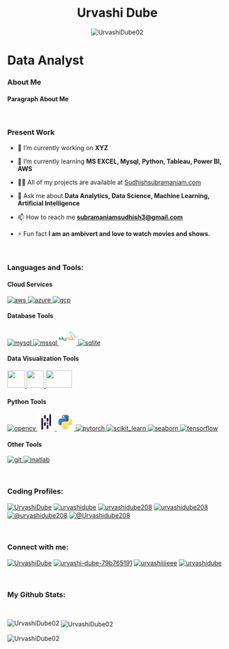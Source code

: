 <h1 align="center">Urvashi Dube</h1>
<!--Profile Views -->
<p align="center"> <img src="https://komarev.com/ghpvc/?username=UrvashiDube02&label=Profile%20views&color=0e75b6&style=flat" alt="UrvashiDube02" /> </p>

<h1 align="left">Data Analyst</h1>

<h3 align="left">About Me</h3>
<h4 align="left">Paragraph About Me</h4>

<br>

<h3 align="left">Present Work</h3>

- 🔭 I’m currently working on **XYZ**

- 🌱 I’m currently learning **MS EXCEL, Mysql, Python, Tableau, Power BI, AWS**

- 👨‍💻 All of my projects are available at [Sudhishsubramaniam.com](Sudhishsubramaniam.com)

- 💬 Ask me about **Data Analytics, Data Science, Machine Learning, Artificial Intelligence**

- 📫 How to reach me **subramaniamsudhish3@gmail.com**
  
- ⚡ Fun fact **I am an ambivert and love to watch movies and shows.**

<br>

<h3 align="left">Languages and Tools:</h3>

<h4 align="left">Cloud Services</h4>
<p align="left"><a href="https://aws.amazon.com" target="_blank" rel="noreferrer"> 
<img src="https://upload.wikimedia.org/wikipedia/commons/thumb/9/93/Amazon_Web_Services_Logo.svg/1200px-Amazon_Web_Services_Logo.svg.png" alt="aws" width="35" height="35"/> </a> <a href="https://azure.microsoft.com/en-in/" target="_blank" rel="noreferrer"> <img src="https://www.vectorlogo.zone/logos/microsoft_azure/microsoft_azure-icon.svg" alt="azure" width="40" height="40"/> </a> <a href="https://cloud.google.com" target="_blank" rel="noreferrer"> <img src="https://www.vectorlogo.zone/logos/google_cloud/google_cloud-icon.svg" alt="gcp" width="40" height="40"/> </a> 

<br>

<h4 align="left">Database Tools</h4>
<a href="https://www.microsoft.com/en-ca/microsoft-365/excel" target="_blank" rel="noreferrer"> <img src="https://upload.wikimedia.org/wikipedia/commons/thumb/3/34/Microsoft_Office_Excel_%282019%E2%80%93present%29.svg/640px-Microsoft_Office_Excel_%282019%E2%80%93present%29.svg.png" alt="mysql" width="40" height="40"/> </a> 
<a href="https://www.microsoft.com/en-us/sql-server" target="_blank" rel="noreferrer"> <img src="https://www.svgrepo.com/show/303229/microsoft-sql-server-logo.svg" alt="mssql" width="40" height="40"/> </a> 
<a href="https://www.mysql.com/" target="_blank" rel="noreferrer"> <img src="https://raw.githubusercontent.com/devicons/devicon/master/icons/mysql/mysql-original-wordmark.svg" alt="mysql" width="40" height="40"/> </a> 
<a href="https://www.sqlite.org/" target="_blank" rel="noreferrer"> <img src="https://www.vectorlogo.zone/logos/sqlite/sqlite-icon.svg" alt="sqlite" width="40" height="40"/> </a> 

<br>
  
<h4 align="left">Data Visualization Tools</h4>
<a href="https://www.tableau.com/" target="_blank" rel="noreferrer"> <img src="https://nextviewconsulting.com/sites/default/files/styles/large/public/icons/logo-tableau-cirkel.png?itok=CsAZTLUk" width="40" height="40"/> </a> 
<a href="https://app.powerbi.com/" target="_blank" rel="noreferrer"><img src="https://powerbi.microsoft.com/pictures/shared/social/social-default-image.png" width="40" height="40"/> </a> 
<a href="https://shiny.posit.co/" target="_blank" rel="noreferrer"><img src="https://www.worldbank.org/content/dam/photos/780x439/2021/apr/Shiny-logo.png" width="60" height="40"/> </a>

<br>

<h4 align="left">Python Tools</h4>
<a href="https://opencv.org/" target="_blank" rel="noreferrer"> <img src="https://www.vectorlogo.zone/logos/opencv/opencv-icon.svg" alt="opencv" width="40" height="40"/> </a>
<a href="https://pandas.pydata.org/" target="_blank" rel="noreferrer"> <img src="https://raw.githubusercontent.com/devicons/devicon/2ae2a900d2f041da66e950e4d48052658d850630/icons/pandas/pandas-original.svg" alt="pandas" width="40" height="40"/> </a> 
<a href="https://www.python.org" target="_blank" rel="noreferrer"> <img src="https://raw.githubusercontent.com/devicons/devicon/master/icons/python/python-original.svg" alt="python" width="40" height="40"/> </a> <a href="https://pytorch.org/" target="_blank" rel="noreferrer"> <img src="https://www.vectorlogo.zone/logos/pytorch/pytorch-icon.svg" alt="pytorch" width="40" height="40"/> </a> 
<a href="https://scikit-learn.org/" target="_blank" rel="noreferrer"> <img src="https://upload.wikimedia.org/wikipedia/commons/0/05/Scikit_learn_logo_small.svg" alt="scikit_learn" width="40" height="40"/> </a> 
<a href="https://seaborn.pydata.org/" target="_blank" rel="noreferrer"> <img src="https://seaborn.pydata.org/_images/logo-mark-lightbg.svg" alt="seaborn" width="40" height="40"/> </a> 
<a href="https://www.tensorflow.org" target="_blank" rel="noreferrer"> <img src="https://www.vectorlogo.zone/logos/tensorflow/tensorflow-icon.svg" alt="tensorflow" width="40" height="40"/> </a> 

<br>

<h4 align="left">Other Tools</h4>
<a href="https://git-scm.com/" target="_blank" rel="noreferrer"> <img src="https://www.vectorlogo.zone/logos/git-scm/git-scm-icon.svg" alt="git" width="40" height="40"/> </a> 
<a href="https://www.mathworks.com/" target="_blank" rel="noreferrer"> <img src="https://upload.wikimedia.org/wikipedia/commons/2/21/Matlab_Logo.png" alt="matlab" width="40" height="40"/> </a> 


</p>

<br>

<h3 align="left">Coding Profiles:</h3>
<p align="left">
<a href="https://www.leetcode.com/UrvashiDube" target="blank"><img align="center" src="https://raw.githubusercontent.com/rahuldkjain/github-profile-readme-generator/master/src/images/icons/Social/leet-code.svg" alt="UrvashiDube" height="30" width="40" /></a>
<a href="https://kaggle.com/urvashidube" target="blank"><img align="center" src="https://raw.githubusercontent.com/rahuldkjain/github-profile-readme-generator/master/src/images/icons/Social/kaggle.svg" alt="urvashidube" height="30" width="40" /></a>
<a href="https://www.codechef.com/users/urvashidube208" target="blank"><img align="center" src="https://cdn.codechef.com/images/cc-logo.svg" alt="urvashidube208" height="30" width="40" /></a>
<a href="https://www.hackerrank.com/urvashidube208" target="blank"><img align="center" src="https://raw.githubusercontent.com/rahuldkjain/github-profile-readme-generator/master/src/images/icons/Social/hackerrank.svg" alt="urvashidube208" height="30" width="40" /></a>
<a href="https://www.hackerearth.com/@urvashidube208" target="blank"><img align="center" src="https://static-fastly.hackerearth.com/static/hackerearth/images/badge/HE_badge_on_light.png" alt="@urvashidube208" height="30" width="80" /></a>
<a href="https://platform.stratascratch.com/user/Urvashidube208" target="blank"><img align="center" src="https://www.stratascratch.com/static/stratascratch-logo-279d985c5604bff5ed9089ab2aee83c3.svg" alt="@Urvashidube208" height="30" width="80" /></a>
</p>


<br>

<h3 align="left">Connect with me:</h3>
<p align="left">

<a href="https://twitter.com/UrvashiDube" target="blank"><img align="center" src="https://raw.githubusercontent.com/rahuldkjain/github-profile-readme-generator/master/src/images/icons/Social/twitter.svg" alt="UrvashiDube" height="30" width="40" /></a>
<a href="https://linkedin.com/in/urvashi-dube-79b765191" target="blank"><img align="center" src="https://raw.githubusercontent.com/rahuldkjain/github-profile-readme-generator/master/src/images/icons/Social/linked-in-alt.svg" alt="urvashi-dube-79b765191" height="30" width="40" /></a>
<a href="https://instagram.com/urvashiiiieee" target="blank"><img align="center" src="https://raw.githubusercontent.com/rahuldkjain/github-profile-readme-generator/master/src/images/icons/Social/instagram.svg" alt="urvashiiiieee" height="30" width="40" /></a>
<a href="urvashidube208@gmail.com" target="blank"><img align="center" src="https://ssl.gstatic.com/ui/v1/icons/mail/rfr/logo_gmail_lockup_dark_1x_r5.png" alt="urvashidube" height="30" width="80" /></a>

</p>

<br>

<h3 align="left">My Github Stats:</h3>
<br>
<p><img align="left" src="https://github-readme-stats.vercel.app/api/top-langs?username=UrvashiDube02&show_icons=true&locale=en&layout=compact" alt="UrvashiDube02" /></p>
<p>&nbsp;<img align="center" src="https://github-readme-stats.vercel.app/api?username=UrvashiDube02&show_icons=true&locale=en" alt="UrvashiDube02" /></p>
<p><img align="center" src="https://github-readme-streak-stats.herokuapp.com/?user=UrvashiDube02&" alt="UrvashiDube02" /></p>

